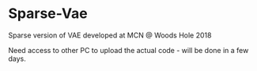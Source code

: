 # Sparse-Vae
Sparse version of VAE developed at MCN @ Woods Hole 2018

Need access to other PC to upload the actual code - will be done in a few days.
